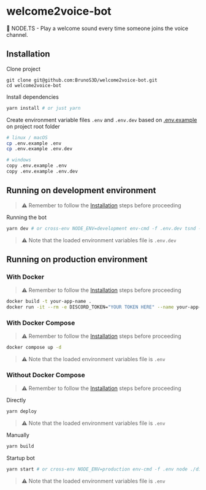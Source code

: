 # welcome2voice-bot

🤖 NODE.TS - Play a welcome sound every time someone joins the voice channel.

## Installation

Clone project

```
git clone git@github.com:BrunoS3D/welcome2voice-bot.git
cd welcome2voice-bot
```

Install dependencies

```sh
yarn install # or just yarn
```

Create environment variable files `.env` and `.env.dev` based on [.env.example](./.env.example) on project root folder

```bash
# linux / macOS
cp .env.example .env
cp .env.example .env.dev
```

```bash
# windows
copy .env.example .env
copy .env.example .env.dev
```

## Running on development environment

> ⚠ Remember to follow the [Installation](#Installation) steps before proceeding

Running the bot

```sh
yarn dev # or cross-env NODE_ENV=development env-cmd -f .env.dev tsnd --transpile-only --respawn --no-notify --ignore-watch node_modules ./src/index.ts
```

> ⚠ Note that the loaded environment variables file is `.env.dev`

## Running on production environment

### With Docker

> ⚠ Remember to follow the [Installation](#Installation) steps before proceeding

```bash
docker build -t your-app-name .
docker run -it --rm -e DISCORD_TOKEN="YOUR TOKEN HERE" --name your-app-name your-app-name
```

### With Docker Compose

> ⚠ Remember to follow the [Installation](#Installation) steps before proceeding

```bash
docker compose up -d
```

> ⚠ Note that the loaded environment variables file is `.env`

### Without Docker Compose

> ⚠ Remember to follow the [Installation](#Installation) steps before proceeding

Directly

```bash
yarn deploy
```

> ⚠ Note that the loaded environment variables file is `.env`

Manually

```bash
yarn build
```

Startup bot

```bash
yarn start # or cross-env NODE_ENV=production env-cmd -f .env node ./dist/index.js
```

> ⚠ Note that the loaded environment variables file is `.env`
